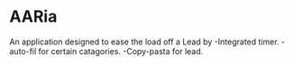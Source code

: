 # AARia
An application designed to ease the load off a Lead by 
-Integrated timer. 
-auto-fil for certain catagories.
-Copy-pasta for lead.
